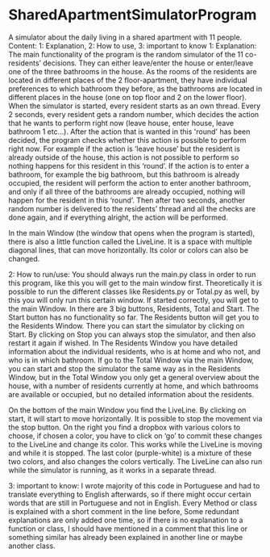 # SharedApartmentSimulatorProgram
A simulator about the daily living in a shared apartment with 11 people.
Content: 1: Explanation, 2: How to use, 3: important to know
1: Explanation: The main functionality of the program is the random simulator of the 11 co-residents’ decisions. They can either leave/enter the house or enter/leave one of the three bathrooms in the house. As the rooms of the residents are located in different places of the 2 floor-apartment, they have individual preferences to which bathroom they before, as the bathrooms are located in different places in the house (one on top floor and 2 on the lower floor). When the simulator is started, every resident starts as an own thread. Every 2 seconds, every resident gets a random number, which decides the action that he wants to perform right now (leave house, enter house, leave bathroom 1 etc...). After the action that is wanted in this 'round' has been decided, the program checks whether this action is possible to perform right now. For example if the action is ‘leave house’ but the resident is already outside of the house, this action is not possible to perform so nothing happens for this resident in this ‘round’. If the action is to enter a bathroom, for example the big bathroom, but this bathroom is already occupied, the resident will perform the action to enter another bathroom, and only if all three of the bathrooms are already occupied, nothing will happen for the resident in this ‘round’. 
Then after two seconds, another random number is delivered to the residents’ thread and all the checks are done again, and if everything alright, the action will be performed.

In the main Window (the window that opens when the program is started), there is also a little function called the LiveLine. It is a space with multiple diagonal lines, that can move horizontally. Its color or colors can also be changed. 

2: How to run/use: You should always run the main.py class in order to run this program, like this you will get to the main window first. Theoretically it is possible to run the different classes like Residents.py or Total.py as well, by this you will only run this certain window. 
If started correctly, you will get to the main Window. In there are 3 big buttons, Residents, Total and Start. The Start button has no functionality so far. The Residents button will get you to the Residents Window. There you can start the simulator by clicking on Start. By clicking on Stop you can always stop the simulator, and then also restart it again if wished. In The Residents Window you have detailed information about the individual residents, who is at home and who not, and who is in which bathroom. If go to the Total Window via the main Window, you can start and stop the simulator the same way as in the Residents Window, but in the Total Window you only get a general overview about the house, with a number of residents currently at home, and which bathrooms are available or occupied, but no detailed information about the residents. 

On the bottom of the main Window you find the LiveLine. By clicking on start, it will start to move horizontally. It is possible to stop the movement via the stop button. On the right you find a dropbox with various colors to choose, if chosen a color, you have to click on ‘go’ to commit these changes to the LiveLine and change its color. This works while the LiveLine is moving and while it is stopped. The last color (purple-white) is a mixture of these two colors, and also changes the colors vertically. The LiveLine can also run while the simulator is running, as it works in a separate thread. 

3: important to know:
I wrote majority of this code in Portuguese and had to translate everything to English afterwards, so if there might occur certain words that are still in Portuguese and not in English. 
Every Method or class is explained with a short comment in the line before, Some redundant explanations are only added one time, so if there is no explanation to a function or class, I should have mentioned in a comment that this line or something similar has already been explained in another line or maybe another class. 
